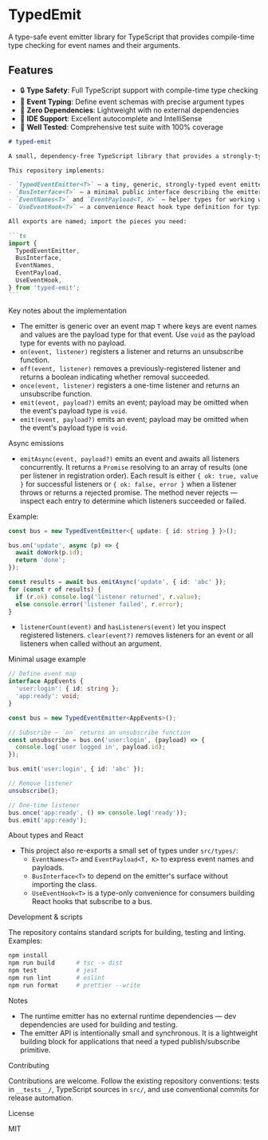 # TypedEmit

A type-safe event emitter library for TypeScript that provides compile-time type checking for event names and their arguments.

## Features

- 🔒 **Type Safety**: Full TypeScript support with compile-time type checking
- 🎯 **Event Typing**: Define event schemas with precise argument types
- 🚀 **Zero Dependencies**: Lightweight with no external dependencies
- 📝 **IDE Support**: Excellent autocomplete and IntelliSense
- 🧪 **Well Tested**: Comprehensive test suite with 100% coverage

````markdown
# typed-emit

A small, dependency-free TypeScript library that provides a strongly-typed event emitter and a few related type utilities.

This repository implements:

- `TypedEventEmitter<T>` — a tiny, generic, strongly-typed event emitter class (named export).
- `BusInterface<T>` — a minimal public interface describing the emitter shape (in `src/types/bus-interface.ts`).
- `EventNames<T>` and `EventPayload<T, K>` — helper types for working with event maps (in `src/types/common-types.ts`).
- `UseEventHook<T>` — a convenience React hook type definition for typing event-handler hooks.

All exports are named; import the pieces you need:

```ts
import {
  TypedEventEmitter,
  BusInterface,
  EventNames,
  EventPayload,
  UseEventHook,
} from 'typed-emit';
```
````

Key notes about the implementation

- The emitter is generic over an event map `T` where keys are event names and values are the payload type for that event. Use `void` as the payload type for events with no payload.
- `on(event, listener)` registers a listener and returns an unsubscribe function.
- `off(event, listener)` removes a previously-registered listener and returns a boolean indicating whether removal succeeded.
- `once(event, listener)` registers a one-time listener and returns an unsubscribe function.
- `emit(event, payload?)` emits an event; payload may be omitted when the event's payload type is `void`.
- `emit(event, payload?)` emits an event; payload may be omitted when the event's payload type is `void`.

Async emissions

- `emitAsync(event, payload?)` emits an event and awaits all listeners concurrently. It returns a `Promise` resolving to an array of results (one per listener in registration order). Each result is either `{ ok: true, value }` for successful listeners or `{ ok: false, error }` when a listener throws or returns a rejected promise. The method never rejects — inspect each entry to determine which listeners succeeded or failed.

Example:

```ts
const bus = new TypedEventEmitter<{ update: { id: string } }>();

bus.on('update', async (p) => {
  await doWork(p.id);
  return 'done';
});

const results = await bus.emitAsync('update', { id: 'abc' });
for (const r of results) {
  if (r.ok) console.log('listener returned', r.value);
  else console.error('listener failed', r.error);
}
```

- `listenerCount(event)` and `hasListeners(event)` let you inspect registered listeners. `clear(event?)` removes listeners for an event or all listeners when called without an argument.

Minimal usage example

```ts
// Define event map
interface AppEvents {
  'user:login': { id: string };
  'app:ready': void;
}

const bus = new TypedEventEmitter<AppEvents>();

// Subscribe — `on` returns an unsubscribe function
const unsubscribe = bus.on('user:login', (payload) => {
  console.log('user logged in', payload.id);
});

bus.emit('user:login', { id: 'abc' });

// Remove listener
unsubscribe();

// One-time listener
bus.once('app:ready', () => console.log('ready'));
bus.emit('app:ready');
```

About types and React

- This project also re-exports a small set of types under `src/types/`:
  - `EventNames<T>` and `EventPayload<T, K>` to express event names and payloads.
  - `BusInterface<T>` to depend on the emitter's surface without importing the class.
  - `UseEventHook<T>` is a type-only convenience for consumers building React hooks that subscribe to a bus.

Development & scripts

The repository contains standard scripts for building, testing and linting. Examples:

```bash
npm install
npm run build      # tsc -> dist
npm test           # jest
npm run lint       # eslint
npm run format     # prettier --write
```

Notes

- The runtime emitter has no external runtime dependencies — dev dependencies are used for building and testing.
- The emitter API is intentionally small and synchronous. It is a lightweight building block for applications that need a typed publish/subscribe primitive.

Contributing

Contributions are welcome. Follow the existing repository conventions: tests in `__tests__/`, TypeScript sources in `src/`, and use conventional commits for release automation.

License

MIT

```

```
